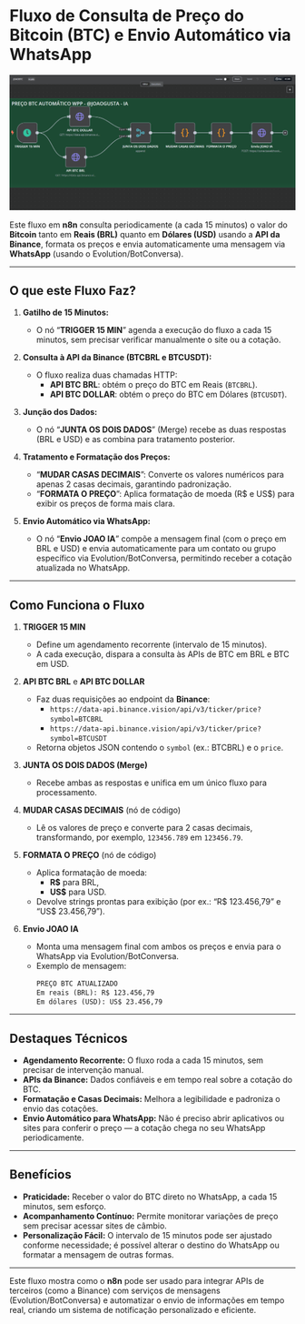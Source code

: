 # Fluxo de Consulta de Preço do Bitcoin (BTC) e Envio Automático via WhatsApp

![Preço do Bitcoin](./preco%20bitcoin.png)

Este fluxo em **n8n** consulta periodicamente (a cada 15 minutos) o valor do **Bitcoin** tanto em **Reais (BRL)** quanto em **Dólares (USD)** usando a **API da Binance**, formata os preços e envia automaticamente uma mensagem via **WhatsApp** (usando o Evolution/BotConversa).

---

## O que este Fluxo Faz?

1. **Gatilho de 15 Minutos:**  
   - O nó “**TRIGGER 15 MIN**” agenda a execução do fluxo a cada 15 minutos, sem precisar verificar manualmente o site ou a cotação.

2. **Consulta à API da Binance (BTCBRL e BTCUSDT):**  
   - O fluxo realiza duas chamadas HTTP:
     - **API BTC BRL**: obtém o preço do BTC em Reais (`BTCBRL`).
     - **API BTC DOLLAR**: obtém o preço do BTC em Dólares (`BTCUSDT`).

3. **Junção dos Dados:**  
   - O nó “**JUNTA OS DOIS DADOS**” (Merge) recebe as duas respostas (BRL e USD) e as combina para tratamento posterior.

4. **Tratamento e Formatação dos Preços:**  
   - “**MUDAR CASAS DECIMAIS**”: Converte os valores numéricos para apenas 2 casas decimais, garantindo padronização.
   - “**FORMATA O PREÇO**”: Aplica formatação de moeda (R\$ e US\$) para exibir os preços de forma mais clara.

5. **Envio Automático via WhatsApp:**  
   - O nó “**Envio JOAO IA**” compõe a mensagem final (com o preço em BRL e USD) e envia automaticamente para um contato ou grupo específico via Evolution/BotConversa, permitindo receber a cotação atualizada no WhatsApp.

---

## Como Funciona o Fluxo

1. **TRIGGER 15 MIN**  
   - Define um agendamento recorrente (intervalo de 15 minutos).  
   - A cada execução, dispara a consulta às APIs de BTC em BRL e BTC em USD.

2. **API BTC BRL** e **API BTC DOLLAR**  
   - Faz duas requisições ao endpoint da **Binance**:
     - `https://data-api.binance.vision/api/v3/ticker/price?symbol=BTCBRL`
     - `https://data-api.binance.vision/api/v3/ticker/price?symbol=BTCUSDT`
   - Retorna objetos JSON contendo o `symbol` (ex.: BTCBRL) e o `price`.

3. **JUNTA OS DOIS DADOS (Merge)**  
   - Recebe ambas as respostas e unifica em um único fluxo para processamento.

4. **MUDAR CASAS DECIMAIS** (nó de código)  
   - Lê os valores de preço e converte para 2 casas decimais, transformando, por exemplo, `123456.789` em `123456.79`.

5. **FORMATA O PREÇO** (nó de código)  
   - Aplica formatação de moeda:  
     - **R\$** para BRL,  
     - **US\$** para USD.  
   - Devolve strings prontas para exibição (por ex.: “R\$ 123.456,79” e “US\$ 23.456,79”).

6. **Envio JOAO IA**  
   - Monta uma mensagem final com ambos os preços e envia para o WhatsApp via Evolution/BotConversa.  
   - Exemplo de mensagem:  
     ```
     PREÇO BTC ATUALIZADO
     Em reais (BRL): R$ 123.456,79
     Em dólares (USD): US$ 23.456,79
     ```

---

## Destaques Técnicos

- **Agendamento Recorrente:** O fluxo roda a cada 15 minutos, sem precisar de intervenção manual.  
- **APIs da Binance:** Dados confiáveis e em tempo real sobre a cotação do BTC.  
- **Formatação e Casas Decimais:** Melhora a legibilidade e padroniza o envio das cotações.  
- **Envio Automático para WhatsApp:** Não é preciso abrir aplicativos ou sites para conferir o preço — a cotação chega no seu WhatsApp periodicamente.

---

## Benefícios

- **Praticidade:** Receber o valor do BTC direto no WhatsApp, a cada 15 minutos, sem esforço.  
- **Acompanhamento Contínuo:** Permite monitorar variações de preço sem precisar acessar sites de câmbio.  
- **Personalização Fácil:** O intervalo de 15 minutos pode ser ajustado conforme necessidade; é possível alterar o destino do WhatsApp ou formatar a mensagem de outras formas.

---

Este fluxo mostra como o **n8n** pode ser usado para integrar APIs de terceiros (como a Binance) com serviços de mensagens (Evolution/BotConversa) e automatizar o envio de informações em tempo real, criando um sistema de notificação personalizado e eficiente.
